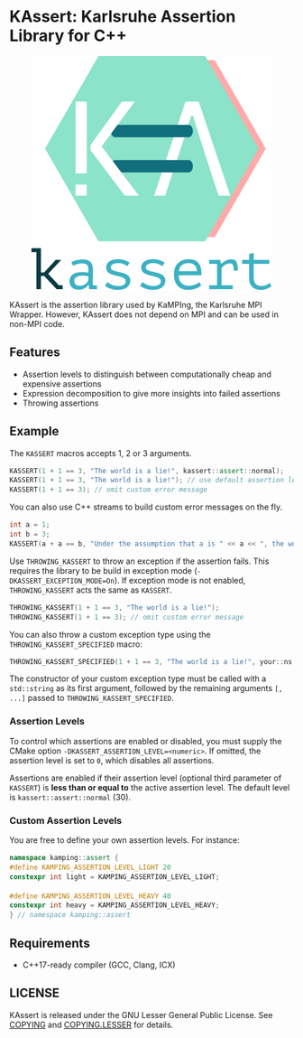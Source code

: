 # KAssert: Karlsruhe Assertion Library for C++
<p align="center">
   <img src="https://github.com/kamping-site/kassert/blob/main/docs/kassert-logo.svg"\>
</p>

KAssert is the assertion library used by KaMPIng, the Karlsruhe MPI Wrapper.
However, KAssert does not depend on MPI and can be used in non-MPI code.

## Features

- Assertion levels to distinguish between computationally cheap and expensive assertions
- Expression decomposition to give more insights into failed assertions 
- Throwing assertions

## Example 

The `KASSERT` macros accepts 1, 2 or 3 arguments. 

```c++
KASSERT(1 + 1 == 3, "The world is a lie!", kassert::assert::normal);
KASSERT(1 + 1 == 3, "The world is a lie!"); // use default assertion level (kassert::assert::normal)
KASSERT(1 + 1 == 3); // omit custom error message
```

You can also use C++ streams to build custom error messages on the fly.

```c++
int a = 1;
int b = 3;
KASSERT(a + a == b, "Under the assumption that a is " << a << ", the world is a lie!");
```

Use `THROWING_KASSERT` to throw an exception if the assertion fails. 
This requires the library to be build in exception mode (`-DKASSERT_EXCEPTION_MODE=On`). 
If exception mode is not enabled, `THROWING_KASSERT` acts the same as `KASSERT`.

```c++
THROWING_KASSERT(1 + 1 == 3, "The world is a lie!");
THROWING_KASSERT(1 + 1 == 3); // omit custom error message
```

You can also throw a custom exception type using the `THROWING_KASSERT_SPECIFIED` macro:

```c++
THROWING_KASSERT_SPECIFIED(1 + 1 == 3, "The world is a lie!", your::ns::Exception [, ...]);
```

The constructor of your custom exception type must be called with a `std::string` as its first 
argument, followed by the remaining arguments `[, ...]` passed to `THROWING_KASSERT_SPECIFIED`. 

### Assertion Levels 

To control which assertions are enabled or disabled, you must supply the CMake option `-DKASSERT_ASSERTION_LEVEL=<numeric>`. 
If omitted, the assertion level is set to `0`, which disables all assertions. 

Assertions are enabled if their assertion level (optional third parameter of `KASSERT`) is **less than or equal to** the active assertion level. 
The default level is `kassert::assert::normal` (30). 

### Custom Assertion Levels 

You are free to define your own assertion levels. For instance: 

```c++
namespace kamping::assert {
#define KAMPING_ASSERTION_LEVEL_LIGHT 20
constexpr int light = KAMPING_ASSERTION_LEVEL_LIGHT;

#define KAMPING_ASSERTION_LEVEL_HEAVY 40
constexpr int heavy = KAMPING_ASSERTION_LEVEL_HEAVY;
} // namespace kamping::assert 
```

## Requirements

- C++17-ready compiler (GCC, Clang, ICX)
   
## LICENSE

KAssert is released under the GNU Lesser General Public License. See [COPYING](COPYING) and [COPYING.LESSER](COPYING.LESSER) for details.
